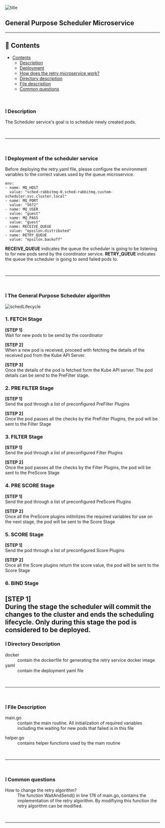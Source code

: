 ![title](https://alexneo.net/epsilon/scheduler.png "scheduler")
## General Purpose Scheduler Microservice

---

## :page_facing_up: Contents
- [Contents](#contents)
  - [Description](#desc)
  - [Deployment](#deploy)
  - [How does the retry microservice work?](#work)
  - [Directory description](#dir)
  - [File description](#file)
  - [Common questions](#qna)


<br>

<a name="desc"/></a> 
### :grey_exclamation: Description

The Scheduler service's goal is to schedule newly created pods.

<br>

---


<br>

<a name="deploy"/></a> 
### :grey_exclamation: Deployment of the scheduler service

Before deploying the retry.yaml file, please configure the environment variables to the correct values used by the queue microservice.

    env:
    - name: MQ_HOST
      value: "sched-rabbitmq-0.sched-rabbitmq.custom-scheduler.svc.cluster.local"
    - name: MQ_PORT
      value: "5672"
    - name: MQ_USER
      value: "guest"
    - name: MQ_PASS
      value: "guest"
    - name: RECEIVE_QUEUE
      value: "epsilon.distributed"
    - name: RETRY_QUEUE
      value: "epsilon.backoff"

**RECEIVE_QUEUE** indicates the queue the scheduler is going to be listening to for new pods send by the coordinator service.
**RETRY_QUEUE** indicates the queue the scheduler is going to send failed pods to.

<br>

---

<br>

<a name="work"/></a> 
### :grey_exclamation: The General Purpose Scheduler algorithm

![schedLifecycle](https://alexneo.net/epsilon/sched_lifecycle.JPG "scedLifecycle")


### 1. FETCH Stage
**[STEP 1]**
<br>
Wait for new pods to be send by the coordinator
<br>

**[STEP 2]**
<br>
When a new pod is received, proceed with fetching the details of the received pod from the Kube API Server.

**[STEP 3]**
<br>
Once the details of the pod is fetched form the Kube API server. The pod details can be send to the PreFilter stage.
<br>

### 2. PRE FILTER Stage
**[STEP 1]**
<br>
Send the pod through a list of preconfigured PreFilter Plugins
<br>

**[STEP 2]**
<br>
Once the pod passes all the checks by the PreFilter Plugins, the pod will be sent to the Filter Stage
<br>

### 3. FILTER Stage
**[STEP 1]**
<br>
Send the pod through a list of preconfigured Filter Plugins
<br>

**[STEP 2]**
<br>
Once the pod passes all the checks by the Filter Plugins, the pod will be sent to the PreScore Stage
<br>

### 4. PRE SCORE Stage
**[STEP 1]**
<br>
Send the pod through a list of preconfigured PreScore Plugins
<br>

**[STEP 2]**
<br>
Once all the PreScore plugins intitnlizes the required variables for use on the next stage, the pod will be sent to the Score Stage
<br>

### 5. SCORE Stage
**[STEP 1]**
<br>
Send the pod through a list of preconfigured Score Plugins
<br>

**[STEP 2]**
<br>
Once all the Score plugins return the  score value, the pod will be sent to the Score Stage
<br>

### 6. BIND Stage
**[STEP 1]**
<br>
During the stage the scheduler will commit the changes to the cluster and ends the scheduling lifecycle. Only during this stage the pod is considered to be deployed.
<br>
---


<a name="dir"/></a> 
### :grey_exclamation: Directory Description

<dl>
  <dt>docker</dt>
  <dd>contain the dockerfile for generating the retry service docker image</dd>
  
  <dt>yaml</dt>
  <dd>contain the deployment yaml file</dd>
  
</dl>

<br>

---

<br>

<a name="file"/></a> 
### :grey_exclamation: File Description

<dl>
  <dt>main.go</dt>
  <dd>contain the main routine. All initialization of required variables including the waiting for new pods that failed is in this file</dd>

</dl>

<dl>
  <dt>helper.go</dt>
  <dd>contains helper functions used by the main routine</dd>

</dl>

<br>

---

<br>

<a name="qna"/></a> 
### :grey_exclamation: Common questions

<dl>
  <dt>How to change the retry algorithm?</dt>
  <dd>The function WaitAndSend() in line 176 of main.go, contains the implementation of the retry algorithm. By modifiying this function the retry algorithm can be modified.</dd>

</dl>

<br>

---
